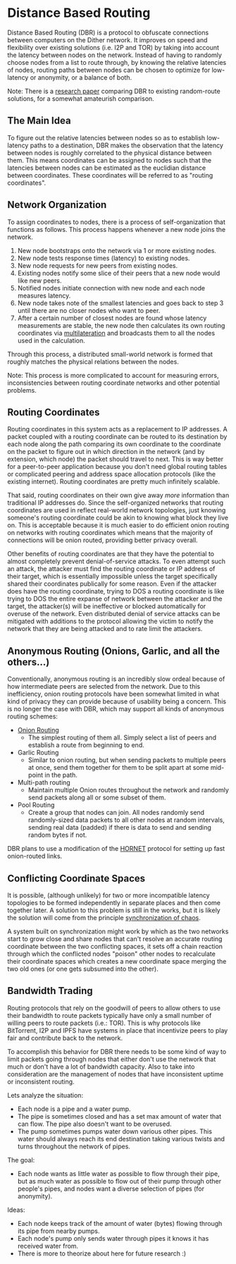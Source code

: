 # Distance Based Routing

Distance Based Routing (DBR) is a protocol to obfuscate connections between computers on the Dither network. It improves on speed and flexibility over existing solutions (i.e. I2P and TOR) by taking into account the latency between nodes on the network. Instead of having to randomly choose nodes from a list to route through, by knowing the relative latencies of nodes, routing paths between nodes can be chosen to optimize for low-latency or anonymity, or a balance of both.

Note: There is a [research paper](https://www.dither.link/papers/distance-based-routing-whitepaper.pdf) comparing DBR to existing random-route solutions, for a somewhat amateurish comparison.

## The Main Idea

To figure out the relative latencies between nodes so as to establish low-latency paths to a destination, DBR makes the observation that the latency between nodes is roughly correlated to the physical distance between them. This means coordinates can be assigned to nodes such that the latencies between nodes can be estimated as the euclidian distance between coordinates. These coordinates will be referred to as "routing coordinates".

## Network Organization

To assign coordinates to nodes, there is a process of self-organization that functions as follows. This process happens whenever a new node joins the network.

1. New node bootstraps onto the network via 1 or more existing nodes.
2. New node tests response times (latency) to existing nodes. 
3. New node requests for new peers from existing nodes.
4. Existing nodes notify some slice of their peers that a new node would like new peers.
5. Notified nodes initiate connection with new node and each node measures latency.
6. New node takes note of the smallest latencies and goes back to step 3 until there are no closer nodes who want to peer.
7. After a certain number of closest nodes are found whose latency measurements are stable, the new node then calculates its own routing coordinates via [multilateration](https://en.wikipedia.org/wiki/True-range_multilateration) and broadcasts them to all the nodes used in the calculation.

Through this process, a distributed small-world network is formed that roughly matches the physical relations between the nodes.

Note: This process is more complicated to account for measuring errors, inconsistencies between routing coordinate networks and other potential problems.

## Routing Coordinates

Routing coordinates in this system acts as a replacement to IP addresses. A packet coupled with a routing coordinate can be routed to its destination by each node along the path comparing its own coordinate to the coordinate on the packet to figure out in which direction in the network (and by extension, which node) the packet should travel to next. This is way better for a peer-to-peer application because you don't need global routing tables or complicated peering and address space allocation protocols (like the existing internet). Routing coordinates are pretty much infinitely scalable. 

That said, routing coordinates on their own give away *more* information than traditional IP addresses do. Since the self-organized networks that routing coordinates are used in reflect real-world network topologies, just knowing someone's routing coordinate could be akin to knowing what block they live on. This is acceptable because it is much easier to do efficient onion routing on networks with routing coordinates which means that the majority of connections will be onion routed, providing better privacy overall.

Other benefits of routing coordinates are that they have the potential to almost completely prevent denial-of-service attacks. To even attempt such an attack, the attacker must find the routing coordinate or IP address of their target, which is essentially impossible unless the target specifically shared their coordinates publically for some reason. Even if the attacker does have the routing coordinate, trying to DOS a routing coordinate is like trying to DOS the entire expanse of network between the attacker and the target, the attacker(s) will be ineffective or blocked automatically for overuse of the network. Even distributed denial of service attacks can be mitigated with additions to the protocol allowing the victim to notify the network that they are being attacked and to rate limit the attackers.

## Anonymous Routing (Onions, Garlic, and all the others...)

Conventionally, anonymous routing is an incredibly slow ordeal because of how intermediate peers are selected from the network. Due to this inefficiency, onion routing protocols have been somewhat limited in what kind of privacy they can provide because of usability being a concern. This is no longer the case with DBR, which may support all kinds of anonymous routing schemes:

 - [Onion Routing](https://en.wikipedia.org/wiki/Onion_routing)
   - The simplest routing of them all. Simply select a list of peers and establish a route from beginning to end.
 - Garlic Routing
   - Similar to onion routing, but when sending packets to multiple peers at once, send them together for them to be split apart at some mid-point in the path.
 - Multi-path routing
   - Maintain multiple Onion routes throughout the network and randomly send packets along all or some subset of them.
 - Pool Routing
   - Create a group that nodes can join. All nodes randomly send randomly-sized data packets to all other nodes at random intervals, sending real data (padded) if there is data to send and sending random bytes if not.

DBR plans to use a modification of the [HORNET](https://arxiv.org/abs/1507.05724v3) protocol for setting up fast onion-routed links.

## Conflicting Coordinate Spaces
It is possible, (although unlikely) for two or more incompatible latency topologies to be formed independently in separate places and then come together later. A solution to this problem is still in the works, but it is likely the solution will come from the principle [synchronization of chaos](https://en.wikipedia.org/wiki/Synchronization_of_chaos).

A system built on synchronization might work by which as the two networks start to grow close and share nodes that can't resolve an accurate routing coordinate between the two conflicting spaces, it sets off a chain reaction through which the conflicted nodes "poison" other nodes to recalculate their coordinate spaces which creates a new coordinate space merging the two old ones (or one gets subsumed into the other).

## Bandwidth Trading
Routing protocols that rely on the goodwill of peers to allow others to use their bandwidth to route packets typically have only a small number of willing peers to route packets (i.e.: TOR). This is why protocols like BitTorrent, I2P and IPFS have systems in place that incentivize peers to play fair and contribute back to the network.

To accomplish this behavior for DBR there needs to be some kind of way to limit packets going through nodes that either don't use the network that much or don't have a lot of bandwidth capacity. Also to take into consideration are the management of nodes that have inconsistent uptime or inconsistent routing.

Lets analyze the situation:

 - Each node is a pipe and a water pump.
 - The pipe is sometimes closed and has a set max amount of water that can flow. The pipe also doesn't want to be overused.
 - The pump sometimes pumps water down various other pipes. This water should always reach its end destination taking various twists and turns throughout the network of pipes.

The goal:
 - Each node wants as little water as possible to flow through their pipe, but as much water as possible to flow out of their pump through other people's pipes, and nodes want a diverse selection of pipes (for anonymity).

Ideas:
 - Each node keeps track of the amount of water (bytes) flowing through its pipe from nearby pumps.
 - Each node's pump only sends water through pipes it knows it has received water from.
 - There is more to theorize about here for future research :)

